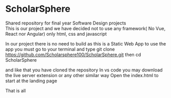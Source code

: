 # ScholarSphere
Shared repository for final year Software Design projects\
This is our project and we have decided not to use any framework( No Vue, React nor Angular) only html, css and javascript

In our project there is no need to build as this is a Static Web App
to use the app you must go to your terminal and type
git clone https://github.com/Scholarsphere100/ScholarSphere.git
then
cd ScholarSphere

and like that you have cloned the repository 
In vs code you may download the live server extension or any other similar way
Open the index.html to start at the landing page  

That is all
